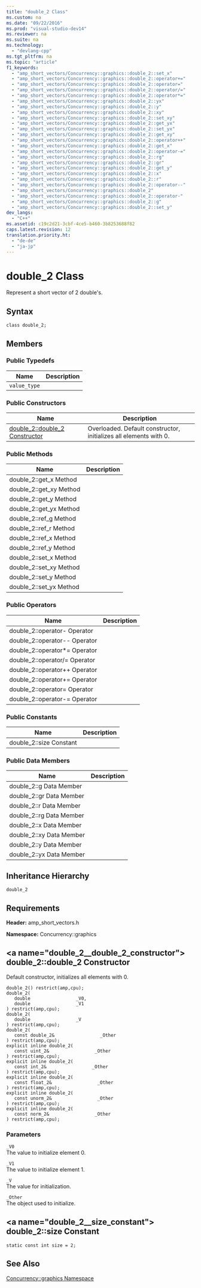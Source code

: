 ```yaml
---
title: "double_2 Class"
ms.custom: na
ms.date: "09/22/2016"
ms.prod: "visual-studio-dev14"
ms.reviewer: na
ms.suite: na
ms.technology: 
  - "devlang-cpp"
ms.tgt_pltfrm: na
ms.topic: "article"
f1_keywords: 
  - "amp_short_vectors/Concurrency::graphics::double_2::set_x"
  - "amp_short_vectors/Concurrency::graphics::double_2::operator+="
  - "amp_short_vectors/Concurrency::graphics::double_2::operator="
  - "amp_short_vectors/Concurrency::graphics::double_2::operator/="
  - "amp_short_vectors/Concurrency::graphics::double_2::operator*="
  - "amp_short_vectors/Concurrency::graphics::double_2::yx"
  - "amp_short_vectors/Concurrency::graphics::double_2::y"
  - "amp_short_vectors/Concurrency::graphics::double_2::xy"
  - "amp_short_vectors/Concurrency::graphics::double_2::set_xy"
  - "amp_short_vectors/Concurrency::graphics::double_2::get_yx"
  - "amp_short_vectors/Concurrency::graphics::double_2::set_yx"
  - "amp_short_vectors/Concurrency::graphics::double_2::get_xy"
  - "amp_short_vectors/Concurrency::graphics::double_2::operator++"
  - "amp_short_vectors/Concurrency::graphics::double_2::get_x"
  - "amp_short_vectors/Concurrency::graphics::double_2::operator-="
  - "amp_short_vectors/Concurrency::graphics::double_2::rg"
  - "amp_short_vectors/Concurrency::graphics::double_2::gr"
  - "amp_short_vectors/Concurrency::graphics::double_2::get_y"
  - "amp_short_vectors/Concurrency::graphics::double_2::x"
  - "amp_short_vectors/Concurrency::graphics::double_2::r"
  - "amp_short_vectors/Concurrency::graphics::double_2::operator--"
  - "amp_short_vectors/Concurrency::graphics::double_2"
  - "amp_short_vectors/Concurrency::graphics::double_2::operator-"
  - "amp_short_vectors/Concurrency::graphics::double_2::g"
  - "amp_short_vectors/Concurrency::graphics::double_2::set_y"
dev_langs: 
  - "C++"
ms.assetid: c19c2d21-3cbf-4ce5-b460-3b8253688f82
caps.latest.revision: 12
translation.priority.ht: 
  - "de-de"
  - "ja-jp"
---
```

# double_2 Class
Represent a short vector of 2 double's.  
  
## Syntax  
  
```  
class double_2;  
```  
  
## Members  
  
### Public Typedefs  
  
|Name|Description|  
|----------|-----------------|  
|`value_type`||  
  
### Public Constructors  
  
|Name|Description|  
|----------|-----------------|  
|[double_2::double_2 Constructor](#double_2__double_2_constructor)|Overloaded. Default constructor, initializes all elements with 0.|  
  
### Public Methods  
  
|Name|Description|  
|----------|-----------------|  
|double_2::get_x Method||  
|double_2::get_xy Method||  
|double_2::get_y Method||  
|double_2::get_yx Method||  
|double_2::ref_g Method||  
|double_2::ref_r Method||  
|double_2::ref_x Method||  
|double_2::ref_y Method||  
|double_2::set_x Method||  
|double_2::set_xy Method||  
|double_2::set_y Method||  
|double_2::set_yx Method||  
  
### Public Operators  
  
|Name|Description|  
|----------|-----------------|  
|double_2::operator- Operator||  
|double_2::operator-- Operator||  
|double_2::operator*= Operator||  
|double_2::operator/= Operator||  
|double_2::operator++ Operator||  
|double_2::operator+= Operator||  
|double_2::operator= Operator||  
|double_2::operator-= Operator||  
  
### Public Constants  
  
|Name|Description|  
|----------|-----------------|  
|double_2::size Constant||  
  
### Public Data Members  
  
|Name|Description|  
|----------|-----------------|  
|double_2::g Data Member||  
|double_2::gr Data Member||  
|double_2::r Data Member||  
|double_2::rg Data Member||  
|double_2::x Data Member||  
|double_2::xy Data Member||  
|double_2::y Data Member||  
|double_2::yx Data Member||  
  
## Inheritance Hierarchy  
 `double_2`  
  
## Requirements  
 **Header:** amp_short_vectors.h  
  
 **Namespace:** Concurrency::graphics  
  
##  \<a name="double_2__double_2_constructor"></a>  double_2::double_2 Constructor  
 Default constructor, initializes all elements with 0.  
  
```  
double_2() restrict(amp,cpu);  
double_2(  
   double                 _V0,  
   double                 _V1  
) restrict(amp,cpu);  
double_2(  
   double                 _V  
) restrict(amp,cpu);  
double_2(  
   const double_2&                 _Other  
) restrict(amp,cpu);  
explicit inline double_2(  
   const uint_2&                 _Other  
) restrict(amp,cpu);  
explicit inline double_2(  
   const int_2&                 _Other  
) restrict(amp,cpu);  
explicit inline double_2(  
   const float_2&                 _Other  
) restrict(amp,cpu);  
explicit inline double_2(  
   const unorm_2&                 _Other  
) restrict(amp,cpu);  
explicit inline double_2(  
   const norm_2&                 _Other  
) restrict(amp,cpu);  
```  
  
### Parameters  
 `_V0`  
 The value to initialize element 0.  
  
 `_V1`  
 The value to initialize element 1.  
  
 `_V`  
 The value for initialization.  
  
 `_Other`  
 The object used to initialize.  
  
##  \<a name="double_2__size_constant"></a>  double_2::size Constant  
  
```  
static const int size = 2;  
```  
  
## See Also  
 [Concurrency::graphics Namespace](../vs140/concurrency--graphics-namespace.md)